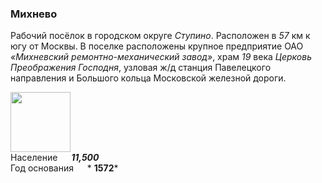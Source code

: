 <!--2023-03-26 11:12:44-->
### Михнево
Рабочий посёлок в городском округе *Ступино*. Расположен в *57* км к югу от Москвы.
В поселке расположены крупное предприятие ОАО *«Михневский ремонтно-механический завод»*,
храм *19* века *Церковь Преображения Господня*, 
узловая ж/д станция Павелецкого направления и Большого кольца Московской железной дороги.

<img src="./Mikhnevo.svg" width="96px"><br>
Население &emsp; ***11,500*** &emsp;<br>
Год&nbsp;основания &emsp; * **1572***


